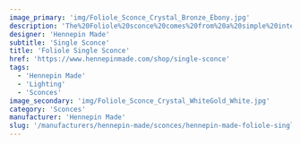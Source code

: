 ```yaml
---
image_primary: 'img/Foliole_Sconce_Crystal_Bronze_Ebony.jpg'
description: 'The%20Foliole%20sconce%20comes%20from%20a%20simple%20interpretation%20of%20a%20leaf%20form.%20Its%20flatten%20shape%20has%20rich%20texture%20in%20the%20glass%2C%20diffusing%20and%20shifting%20the%20light%20as%20it%20radiates%20from%20the%20fixture.%20This%20fixture%u2019s%20tailored%20finishes%20and%20materials%20provide%20a%20delicate%20solution%20for%20any%20type%20of%20space.'
designer: 'Hennepin Made'
subtitle: 'Single Sconce'
title: 'Foliole Single Sconce'
href: 'https://www.hennepinmade.com/shop/single-sconce'
tags:
  - 'Hennepin Made'
  - 'Lighting'
  - 'Sconces'
image_secondary: 'img/Foliole_Sconce_Crystal_WhiteGold_White.jpg'
category: 'Sconces'
manufacturer: 'Hennepin Made'
slug: '/manufacturers/hennepin-made/sconces/hennepin-made-foliole-single-sconce'
---
```


